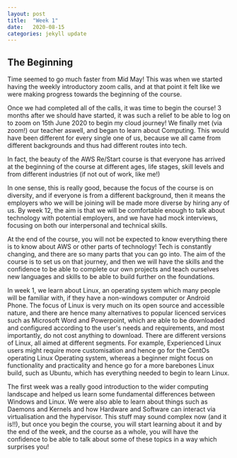 ```yaml
---
layout: post
title:  "Week 1"
date:   2020-08-15
categories: jekyll update
---
```


## The Beginning 

Time seemed to go much faster from Mid May! This was when we started having the weekly introductory zoom calls, and at that point it felt like we were making progress towards the beginning of the course. 

Once we had completed all of the calls, it was time to begin the course! 3 months after we should have started, it was such a relief to be able to log on to zoom on 15th June 2020 to begin my cloud journey! We finally met (via zoom!) our teacher aswell, and began to learn about Computing. This would have been different for every single one of us, because we all came from different backgrounds and thus had different routes into tech. 

In fact, the beauty of the AWS Re/Start course is that everyone has arrived at the beginning of the course at different ages, life stages, skill levels and from different industries (if not out of work, like me!)

In one sense, this is really good, because the focus of the course is on diversity, and if everyone is from a different background, then it means the employers who we will be joining will be made more diverse by hiring any of us. By week 12, the aim is that we will be comfortable enough to talk about technology with potential employers, and we have had mock interviews, focusing on both our interpersonal and technical skills. 

At the end of the course, you will not be expected to know everything there is to know about AWS or other parts of technology! Tech is constantly changing, and there are so many parts that you can go into. The aim of the course is to set us on that journey, and then we will have the skills and the confidence to be able to complete our own projects and teach ourselves new languages and skills to be able to build further on the foundations. 

In week 1, we learn about Linux, an operating system which many people will be familiar with, if they have a non-windows computer or Android Phone. The focus of Linux is very much on its open source and accessible nature, and there are hence many alternatives to popular licenced services such as Microsoft Word and Powerpoint, which are able to be downloaded and configured according to the user's needs and requirements, and most importantly, do not cost anything to download. There are different versions of Linux, all aimed at different segments. For example, Experienced Linux users might require more customisation and hence go for the CentOs operating Linux Operating system, whereas a beginner might focus on functionality and practicality and hence go for a more barebones Linux build, such as Ubuntu, which has everything needed to begin to learn Linux.

The first week was a really good introduction to the wider computing landscape and helped us learn some fundamental differences between Windows and Linux. We were also able to learn about things such as Daemons and Kernels and how Hardware and Software can interact via virtualisation and the hypervisor. This stuff may sound complex now (and it is!!), but once you begin the course, you will start learning about it and by the end of the week, and the course as a whole, you will have the confidence to be able to talk about some of these topics in a way which surprises you!
